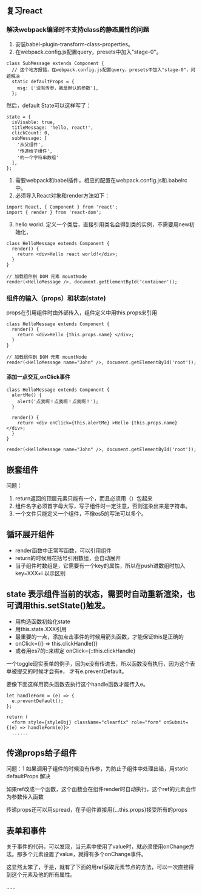 ## 复习react

### 解决webpack编译时不支持class的静态属性的问题
1. 安装babel-plugin-transform-class-properties。
2. 在webpack.config.js配置query，presets中加入"stage-0"。
```
class SubMessage extends Component {
  // 这个地方报错，在webpack.config.js配置query，presets中加入"stage-0"，问题解决
  static defaultProps = {
    msg: ['没有传参，我是默认的参数'],
  };
```
然后，default State可以这样写了：
```
state = {
  isVisable: true,
  titleMessage: 'hello, react!',
  clickCount: 0,
  subMessage: [
    '从父组件',
    '传递给子组件',
    '的一个字符串数组'
  ],
};
```


1. 需要webpack和babel插件，相应的配置在webpack.config.js和.babelrc中。
2. 必须导入React对象和render方法如下：
```
import React, { Component } from 'react';
import { render } from 'react-dom';
```

3. hello world. 定义一个类后，直接引用类名会得到类的实例，不需要用new初始化，
```
class HelloMessage extends Component {
  render() {
    return <div>Hello react world!</div>;
  }
}

// 加载组件到 DOM 元素 mountNode
render(<HelloMessage />, document.getElementById('container'));
```

### 组件的输入（props）和状态(state)

props在引用组件时由外部传入，组件定义中用this.props来引用
```
class HelloMessage extends Component {
  render() {
    return <div>Hello {this.props.name} </div>;
  }
}

// 加载组件到 DOM 元素 mountNode
render(<HelloMessage name="John" />, document.getElementById('root'));
```

#### 添加一点交互,onClick事件
```
class HelloMessage extends Component {
  alertMe() {
    alert('点我啊！点我啊！点我啊！');
  }

  render() {
    return <div onClick={this.alertMe} >Hello {this.props.name} </div>;
  }
}

render(<HelloMessage name="John" />, document.getElementById('root'));

```
## 嵌套组件
问题：
1. return返回的顶层元素只能有一个，而且必须用（）包起来
2. 组件名字必须首字母大写，写子组件时一定注意，否则渲染出来是字符串。
3. 一个文件只能定义一个组件，不像es5的写法可以多个。

## 循环展开组件
* render函数中正常写函数，可以引用组件
* return的时候用花括号引用数组，会自动展开
* 当子组件时数组是，它需要有一个key的属性，所以在push进数组时加入key=XXX+i 以示区别

## state 表示组件当前的状态，需要时自动重新渲染，也可调用this.setState()触发。
*   用构造函数初始化state
*   用this.state.XXX引用
*   最重要的一点，添加点击事件的时候用箭头函数，才能保证this是正确的
*   onClick={() => this.clickHandle()}
*   或者用es7的::来绑定 onClick={::this.clickHandle}

一个toggle现实表单的例子，因为e没有传进去，所以函数没有执行，因为这个表单被提交的时候才会有e，
才有e.preventDefault。

要像下面这样用箭头函数去执行这个handle函数才能传入e。
```
let handleForm = (e) => {
  e.preventDefault();
};

return (
  <form style={styleObj} className="clearfix" role="form" onSubmit={(e) => handleForm(e)}>
  ......
```

## 传递props给子组件
问题：1 如果调用子组件的时候没有传参，为防止子组件中处理出错，用static defaultProps 解决

如果ref改成一个函数，这个函数会在组件render时自动执行，这个ref的元素会作为参数传入函数

传递props还可以用spread，在子组件直接用{...this.props}接受所有的props

## 表单和事件
关于事件的代码，可以发现，当元素中使用了value时，就必须使用onChange方法。那多个元素设置了value，就得有多个onChange事件。

这显然太笨了，于是，就有了下面的用ref获取元素节点的方法，可以一次直接得到这个元素及他的所有属性。

......
